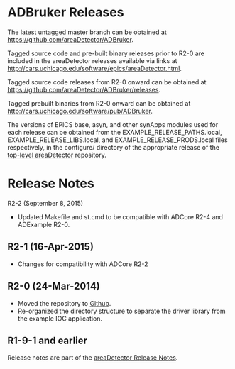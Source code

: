 ADBruker Releases
================

The latest untagged master branch can be obtained at
https://github.com/areaDetector/ADBruker.

Tagged source code and pre-built binary releases prior to R2-0 are included
in the areaDetector releases available via links at
http://cars.uchicago.edu/software/epics/areaDetector.html.

Tagged source code releases from R2-0 onward can be obtained at 
https://github.com/areaDetector/ADBruker/releases.

Tagged prebuilt binaries from R2-0 onward can be obtained at
http://cars.uchicago.edu/software/pub/ADBruker.

The versions of EPICS base, asyn, and other synApps modules used for each release can be obtained from 
the EXAMPLE_RELEASE_PATHS.local, EXAMPLE_RELEASE_LIBS.local, and EXAMPLE_RELEASE_PRODS.local
files respectively, in the configure/ directory of the appropriate release of the 
[top-level areaDetector](https://github.com/areaDetector/areaDetector) repository.


Release Notes
=============

R2-2 (September 8, 2015)
* Updated Makefile and st.cmd to be compatible with ADCore R2-4 and ADExample R2-0.

 
R2-1 (16-Apr-2015)
----
* Changes for compatibility with ADCore R2-2


R2-0 (24-Mar-2014)
----
* Moved the repository to [Github](https://github.com/areaDetector/ADBruker).
* Re-organized the directory structure to separate the driver library from the example IOC application.


R1-9-1 and earlier
------------------
Release notes are part of the
[areaDetector Release Notes](http://cars.uchicago.edu/software/epics/areaDetectorReleaseNotes.html).
